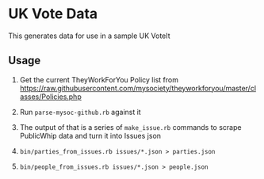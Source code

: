 # UK Vote Data

This generates data for use in a sample UK VoteIt

## Usage

1. Get the current TheyWorkForYou Policy list from https://raw.githubusercontent.com/mysociety/theyworkforyou/master/classes/Policies.php

2. Run ``parse-mysoc-github.rb`` against it

3. The output of that is a series of ``make_issue.rb`` commands to
   scrape PublicWhip data and turn it into Issues json

4. ``bin/parties_from_issues.rb issues/*.json > parties.json``

5. ``bin/people_from_issues.rb issues/*.json > people.json``

